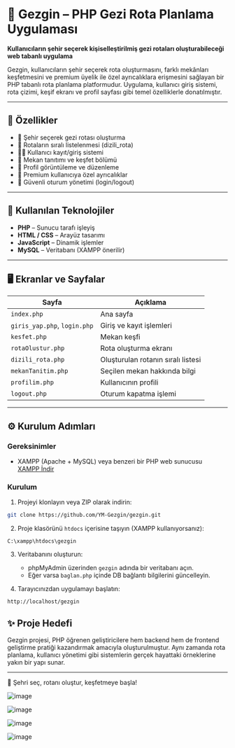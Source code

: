 # 🧭 Gezgin – PHP Gezi Rota Planlama Uygulaması

**Kullanıcıların şehir seçerek kişiselleştirilmiş gezi rotaları oluşturabileceği web tabanlı uygulama**

Gezgin, kullanıcıların şehir seçerek rota oluşturmasını, farklı mekânları keşfetmesini ve premium üyelik ile özel ayrıcalıklara erişmesini sağlayan bir PHP tabanlı rota planlama platformudur. Uygulama, kullanıcı giriş sistemi, rota çizimi, keşif ekranı ve profil sayfası gibi temel özelliklerle donatılmıştır.

---

## 🚀 Özellikler

- 📌 Şehir seçerek gezi rotası oluşturma
- 📍 Rotaların sıralı listelenmesi (dizili_rota)
- 🧑‍💼 Kullanıcı kayıt/giriş sistemi
- 🧭 Mekan tanıtımı ve keşfet bölümü
- 👤 Profil görüntüleme ve düzenleme
- 💎 Premium kullanıcıya özel ayrıcalıklar
- 🔐 Güvenli oturum yönetimi (login/logout)

---

## 🧰 Kullanılan Teknolojiler

- **PHP** – Sunucu tarafı işleyiş
- **HTML / CSS** – Arayüz tasarımı
- **JavaScript** – Dinamik işlemler
- **MySQL** – Veritabanı (XAMPP önerilir)

---

## 🖥️ Ekranlar ve Sayfalar

| Sayfa | Açıklama |
|-------|----------|
| `index.php` | Ana sayfa |
| `giris_yap.php`, `login.php` | Giriş ve kayıt işlemleri |
| `kesfet.php` | Mekan keşfi |
| `rotaOlustur.php` | Rota oluşturma ekranı |
| `dizili_rota.php` | Oluşturulan rotanın sıralı listesi |
| `mekanTanitim.php` | Seçilen mekan hakkında bilgi |
| `profilim.php` | Kullanıcının profili |
| `logout.php` | Oturum kapatma işlemi |

---

## ⚙️ Kurulum Adımları

### Gereksinimler

- XAMPP (Apache + MySQL) veya benzeri bir PHP web sunucusu  
  [XAMPP İndir](https://www.apachefriends.org/index.html)

### Kurulum

1. Projeyi klonlayın veya ZIP olarak indirin:

```bash
git clone https://github.com/YM-Gezgin/gezgin.git
```

2. Proje klasörünü `htdocs` içerisine taşıyın (XAMPP kullanıyorsanız):

```
C:\xampp\htdocs\gezgin
```

3. Veritabanını oluşturun:  
   - phpMyAdmin üzerinden `gezgin` adında bir veritabanı açın.  
   - Eğer varsa `baglan.php` içinde DB bağlantı bilgilerini güncelleyin.

4. Tarayıcınızdan uygulamayı başlatın:

```
http://localhost/gezgin
```


## ✨ Proje Hedefi

Gezgin projesi, PHP öğrenen geliştiricilere hem backend hem de frontend geliştirme pratiği kazandırmak amacıyla oluşturulmuştur. Aynı zamanda rota planlama, kullanıcı yönetimi gibi sistemlerin gerçek hayattaki örneklerine yakın bir yapı sunar.

---

📌 Şehri seç, rotanı oluştur, keşfetmeye başla!

![image](https://github.com/user-attachments/assets/67587c30-3a0c-4f74-9d24-570c4c98a8ab)


![image](https://github.com/user-attachments/assets/790eb686-7609-4c05-8951-4476433cc5f4)


![image](https://github.com/user-attachments/assets/5f1ae2e9-4cd6-4280-8403-c77663edf437)


![image](https://github.com/user-attachments/assets/a7a641d7-8985-4482-8cef-5302d6d567c1)




